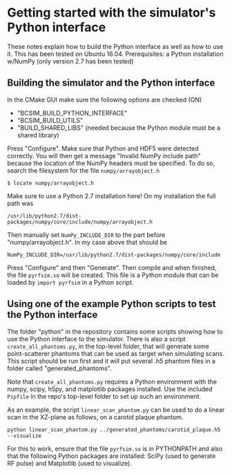 # Getting started with the simulator's Python interface
These notes explain how to build the Python interface as well as how to use it. This has been tested on Ubuntu 16.04.
Prerequisites: a Python installation w/NumPy (only version 2.7 has been tested)

## Building the simulator and the Python interface
In the CMake GUI make sure the following options are checked (ON)
- "BCSIM_BUILD_PYTHON_INTERFACE"
- "BCSIM_BUILD_UTILS"
- "BUILD_SHARED_LIBS" (needed because the Python module must be a shared library)

Press "Configure". Make sure that Python and HDF5 were detected correctly. You will then get a message "Invalid NumPy include path" because
the location of the NumPy headers must be specified. To do so, search the filesystem for the file ```numpy/arrayobject.h```
```
$ locate numpy/arrayobject.h
```
Make sure to use a Python 2.7 installation here! On my installation the full path was
```
/usr/lib/python2.7/dist-packages/numpy/core/include/numpy/arrayobject.h
```
Then manually set ```NumPy_INCLUDE_DIR``` to the part before "numpy/arrayobject.h". In my case above that should be
```
NumPy_INCLUDE_DIR=/usr/lib/python2.7/dist-packages/numpy/core/include
```
Press "Configure" and then "Generate". Then compile and when finished, the file ```pyrfsim.so``` will be created. This file
is a Python module that can be loaded by ```import pyrfsim``` in a Python script. 

## Using one of the example Python scripts to test the Python interface
The folder "python" in the repository contains some scripts showing how to use the Python interface to the simulator.
There is also a script ```create_all_phantoms.py```, in the top-level folder, that will generate some point-scatterer phantoms that can be
used as target when simulating scans. This script should be run first and it will put several .h5 phantom files in
a folder called "generated_phantoms".

Note that `create_all_phantoms.py` requires a Python environment with the numpy, scipy,
h5py, and matplotlib packages installed. Use the included `Pipfile` in the repo's
top-level folder to set up such an environment.

As an example, the script ```linear_scan_phantom.py``` can be used to do a linear scan in the XZ-plane as follows, on a
carotid plaque phantom.
```
python linear_scan_phantom.py ../generated_phantoms/carotid_plaque.h5 --visualize
```
For this to work, ensure that the file ```pyrfsim.so``` is in PYTHONPATH and also that the following Python packages
are installed: SciPy (used to generate RF pulse) and Matplotlib (used to visualize).


